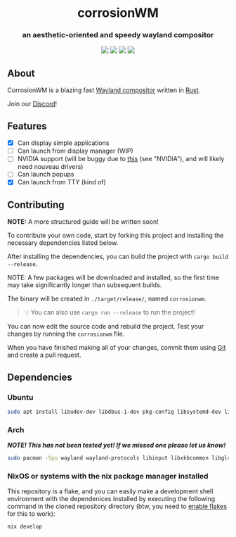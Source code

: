 <p align="center">
 <h1 align="center">corrosionWM</h1>
 <h3 align="center">an aesthetic-oriented and speedy wayland compositor</h3>
</p>
  <p align="center">
    <img src="https://img.shields.io/github/languages/top/corrosionwm/corrosionwm?style=for-the-badge"/>
    <img src="https://img.shields.io/github/commit-activity/m/corrosionwm/corrosionwm?style=for-the-badge"/>
    <img src="https://img.shields.io/github/license/corrosionwm/corrosionwm?style=for-the-badge"/>
    <img src="https://img.shields.io/github/issues/corrosionwm/corrosionwm?style=for-the-badge"/>
  </p>

## About

CorrosionWM is a blazing fast [Wayland compositor](https://wayland.freedesktop.org/) written in [Rust](https://www.rust-lang.org/).

Join our [Discord](https://discord.gg/6sRvfeaNbQ)!

## Features

- [x] Can display simple applications
- [ ] Can launch from display manager (WIP)
- [ ] NVIDIA support (will be buggy due to [this](https://arewewaylandyet.com/) (see "NVIDIA"), and will likely need nouveau drivers)
- [ ] Can launch popups
- [x] Can launch from TTY (kind of)

## Contributing

**NOTE:** A more structured guide will be written soon!

To contribute your own code, start by forking this project and installing the necessary dependencies listed below.

After installing the dependencies, you can build the project with `cargo build --release`.

NOTE: A few packages will be downloaded and installed, so the first time may take significantly longer than subsequent builds.

The binary will be created in `./target/release/`, named `corrosionwm`.

> 💡 You can also use `cargo run --release` to run the project!

You can now edit the source code and rebuild the project.
Test your changes by running the `corrosionwm` file.

When you have finished making all of your changes, commit them using [Git](https://git-scm.com/) and create a pull request.

## Dependencies

[//]: # (add for other distros)

### Ubuntu

```bash
sudo apt install libudev-dev libdbus-1-dev pkg-config libsystemd-dev libwayland-dev libseat-dev xcb libinput-dev libxkbcommon-dev libglvnd-dev
```

### Arch

***NOTE! This has not been tested yet! If we missed one please let us know!***

```bash
sudo pacman -Syu wayland wayland-protocols libinput libxkbcommon libglvnd seatd dbus-glib 
```

### NixOS or systems with the nix package manager installed

This repository is a flake, and you can easily make a development shell environment with the dependenices installed by executing the following command in the cloned repository directory (btw, you need to [enable flakes](https://nixos.wiki/wiki/Flakes#Enable_flakes) for this to work):

```bash
nix develop
```
